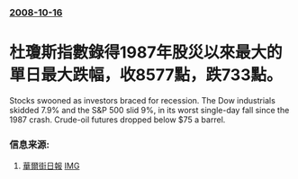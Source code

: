 ### [2008-10-16](/news/2008/10/16/index.md)

##### 
# 杜瓊斯指數錄得1987年股災以來最大的單日最大跌幅，收8577點，跌733點。

Stocks swooned as investors braced for recession. The Dow industrials skidded 7.9% and the S&P 500 slid 9%, in its worst single-day fall since the 1987 crash. Crude-oil futures dropped below $75 a barrel.


### 信息来源:

1. [華爾街日報](http://online.wsj.com/article/SB122406877778235991.html?mod=special_page_campaign2008_mostpop) [IMG](https://si.wsj.net/public/resources/images/OB-CN097_stocks_D_20081015164114.jpg)
